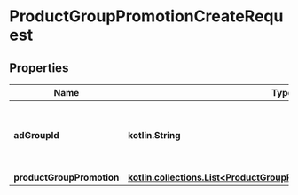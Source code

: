 
# ProductGroupPromotionCreateRequest

## Properties
| Name | Type | Description | Notes |
| ------------ | ------------- | ------------- | ------------- |
| **adGroupId** | **kotlin.String** | ID of the Ad Group the Product Group Promotion belongs to. |  |
| **productGroupPromotion** | [**kotlin.collections.List&lt;ProductGroupPromotionCreateRequestElement&gt;**](ProductGroupPromotionCreateRequestElement.md) |  |  |



